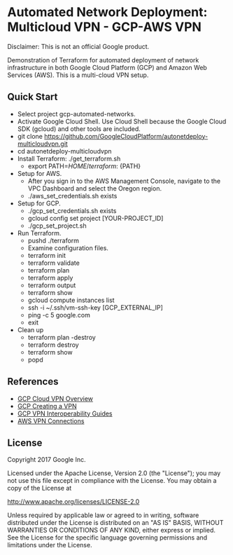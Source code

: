 # Automated Network Deployment: Multicloud VPN - GCP-AWS VPN

Disclaimer: This is not an official Google product.

Demonstration of Terraform for automated deployment of network infrastructure in
both Google Cloud Platform (GCP) and Amazon Web Services (AWS). This is a
multi-cloud VPN setup.

## Quick Start

*   Select project gcp-automated-networks.
*   Activate Google Cloud Shell. Use Cloud Shell because the Google Cloud SDK
    (gcloud) and other tools are included.
*   git clone
    https://github.com/GoogleCloudPlatform/autonetdeploy-multicloudvpn.git
*   cd autonetdeploy-multicloudvpn
*   Install Terraform: ./get_terraform.sh
    *   export PATH=${HOME}/terraform:$ {PATH}
*   Setup for AWS.
    *   After you sign in to the AWS Management Console, navigate to the VPC
        Dashboard and select the Oregon region.
    *   ./aws_set_credentials.sh exists
*   Setup for GCP.
    *   ./gcp_set_credentials.sh exists
    *   gcloud config set project [YOUR-PROJECT_ID]
    *   ./gcp_set_project.sh
*   Run Terraform.
    *   pushd ./terraform
    *   Examine configuration files.
    *   terraform init
    *   terraform validate
    *   terraform plan
    *   terraform apply
    *   terraform output
    *   terraform show
    *   gcloud compute instances list
    *   ssh -i ~/.ssh/vm-ssh-key [GCP_EXTERNAL_IP]
    *   ping -c 5 google.com
    *   exit
*   Clean up
    *   terraform plan -destroy
    *   terraform destroy
    *   terraform show
    *   popd

## References

*   [GCP Cloud VPN Overview](https://cloud.google.com/compute/docs/vpn/overview)
*   [GCP Creating a
    VPN](https://cloud.google.com/compute/docs/vpn/creating-vpns)
*   [GCP VPN Interoperability
    Guides](https://cloud.google.com/compute/docs/vpn/interop-guides)
*   [AWS VPN
    Connections](http://docs.aws.amazon.com/AmazonVPC/latest/UserGuide/vpn-connections.html)

## License

Copyright 2017 Google Inc.

Licensed under the Apache License, Version 2.0 (the "License"); you may not use
this file except in compliance with the License. You may obtain a copy of the
License at

http://www.apache.org/licenses/LICENSE-2.0

Unless required by applicable law or agreed to in writing, software distributed
under the License is distributed on an "AS IS" BASIS, WITHOUT WARRANTIES OR
CONDITIONS OF ANY KIND, either express or implied. See the License for the
specific language governing permissions and limitations under the License.
